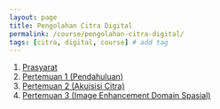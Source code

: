 ```yaml
---
layout: page
title: Pengolahan Citra Digital
permalink: /course/pengolahan-citra-digital/
tags: [citra, digital, course] # add tag
---
```


1. <a href="{{ site.baseurl }}/course/pengolahan-citra-digital/prasyarat">Prasyarat</a>
1. <a href="{{ site.baseurl }}/course/pengolahan-citra-digital/pertemuan-1">Pertemuan 1 (Pendahuluan)</a>
1. <a href="{{ site.baseurl }}/course/pengolahan-citra-digital/pertemuan-2">Pertemuan 2 (Akuisisi Citra)</a>
1. <a href="{{ site.baseurl }}/course/pengolahan-citra-digital/pertemuan-3">Pertemuan 3 (Image Enhancement Domain Spasial)</a>
